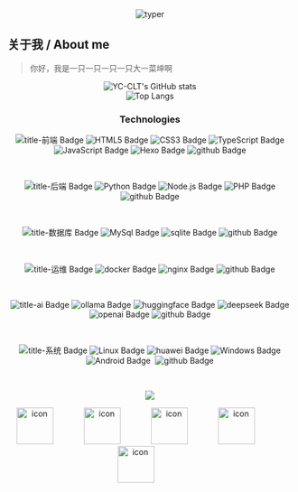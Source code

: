 
<div align=center><img src="https://readme-typing-svg.demolab.com?font=Consolas&duration=3000&pause=500&center=true&vCenter=true&width=435&lines=Hello+World!;Welcome+to+my+Github" alt="typer"> </img></div>

## 关于我 / About me

> 你好，我是一只一只一只一只大一菜坤啊

<div align=center>
  
![YC-CLT's GitHub stats](https://github-readme-stats.vercel.app/api?username=yc-clt&show_icons=true&theme=tokyonight)
<br/>
![Top Langs](https://github-readme-stats.vercel.app/api/top-langs/?username=yc-clt&layout=compact)

</div>
<div align="center">
<!--  skill badge 技能徽章 -->

### Technologies

<!--  前端 -->
![title-前端 Badge](https://img.shields.io/badge/前端-000000?llogoColor=fff&style=flat)
![HTML5 Badge](https://img.shields.io/badge/HTML5-E34F26?logo=html5&logoColor=fff&style=flat)
![CSS3 Badge](https://img.shields.io/badge/CSS3-1572B6?logo=css3&logoColor=fff&style=flat)
![TypeScript Badge](https://img.shields.io/badge/TS-3178C6?logo=typescript&logoColor=fff&style=flat)
![JavaScript Badge](https://img.shields.io/badge/JS-F7DF1E?logo=javascript&logoColor=000&style=flat)
![Hexo Badge](https://img.shields.io/badge/Hexo-3776AB?logo=hexo&logoColor=fff&style=flat)
![github Badge](https://img.shields.io/badge/学习前端中...-000000?logo=github&logoColor=fff&style=flat)
<div>&nbsp;</div>

<!--  后端 -->
![title-后端 Badge](https://img.shields.io/badge/后端-000000?llogoColor=fff&style=flat)
![Python Badge](https://img.shields.io/badge/Python-3776AB?logo=python&logoColor=fff&style=flat)
![Node.js Badge](https://img.shields.io/badge/Node.js-393?logo=nodedotjs&logoColor=fff&style=flat)
![PHP Badge](https://img.shields.io/badge/PHP-777BB4?logo=php&logoColor=fff&style=flat)
![github Badge](https://img.shields.io/badge/学习后端中...-000000?logo=github&logoColor=fff&style=flat)
<div>&nbsp;</div>

<!--  数据库 -->
![title-数据库 Badge](https://img.shields.io/badge/数据库-000000?llogoColor=fff&style=flat)
![MySql Badge](https://img.shields.io/badge/MySql-4479A1?logo=mysql&logoColor=fff&style=flat)
![sqlite Badge](https://img.shields.io/badge/Sqlite-003B57?logo=sqlite&logoColor=fff&style=flat)
![github Badge](https://img.shields.io/badge/学习数据库中...-000000?logo=github&logoColor=fff&style=flat)
<div>&nbsp;</div>

<!--  运维 -->
![title-运维 Badge](https://img.shields.io/badge/运维-000000?llogoColor=fff&style=flat)
![docker Badge](https://img.shields.io/badge/Docker-2496ED?logo=docker&logoColor=fff&style=flat)
![nginx Badge](https://img.shields.io/badge/Nginx-009639?logo=nginx&logoColor=fff&style=flat)
![github Badge](https://img.shields.io/badge/学习运维中...-000000?logo=github&logoColor=fff&style=flat)
<div>&nbsp;</div>

<!--  AI -->
![title-ai Badge](https://img.shields.io/badge/AI-000000?llogoColor=fff&style=flat)
![ollama Badge](https://img.shields.io/badge/ollama-000000?logo=ollama&logoColor=fff&style=flat)
![huggingface Badge](https://img.shields.io/badge/HugFace-FFD21E?logo=huggingface&logoColor=fff&style=flat)
![deepseek Badge](https://img.shields.io/badge/deepseek-412991?logo=deepseek&logoColor=fff&style=flat)
![openai Badge](https://img.shields.io/badge/openai-009639?logo=openai&logoColor=fff&style=flat)
![github Badge](https://img.shields.io/badge/学习AI中...-000000?logo=github&logoColor=fff&style=flat)
<div>&nbsp;</div>

![title-系统 Badge](https://img.shields.io/badge/系统-000000?llogoColor=fff&style=flat)
![Linux Badge](https://img.shields.io/badge/Linux-FCC624?logo=linux&logoColor=000&style=flat)
![huawei Badge](https://img.shields.io/badge/HarmonyOS-FF0000?logo=huawei&logoColor=fff&style=flat)
![Windows Badge](https://img.shields.io/badge/Windows-0078D6?logo=windows&logoColor=fff&style=flat)
![Android Badge](https://img.shields.io/badge/Android-009639?logo=android&logoColor=fff&style=flat)  
![github Badge](https://img.shields.io/badge/学习系统中...-000000?logo=github&logoColor=fff&style=flat)
<div>&nbsp;</div>

<!-- programming tool icon 编程工具图标 -->
<p align="center">
  <a href="https://skillicons.dev">
    <img src="https://skillicons.dev/icons?i=git,docker,vscode,linux,nginx" />
  </a>
</p>

<!-- svg -->
<img src="https://techstack-generator.vercel.app/mysql-icon.svg" alt="icon" width="65" style="width: 65px; height: 65px; margin-right: 50px; margin-bottom: 0px;" />
<img src="https://techstack-generator.vercel.app/docker-icon.svg" alt="icon" width="65" style="width: 65px; height: 65px; margin-right: 50px; margin-bottom: 0px;" />
<img src="https://techstack-generator.vercel.app/ts-icon.svg" alt="icon" width="65" style="width: 65px; height: 65px; margin-right: 50px; margin-bottom: 0px;" />
<img src="https://techstack-generator.vercel.app/js-icon.svg" alt="icon" width="65" style="width: 65px; height: 65px; margin-right: 50px; margin-bottom: 0px;" />
<img src="https://techstack-generator.vercel.app/nginx-icon.svg" alt="icon" width="65" style="width: 65px; height: 65px; margin-right: 50px; margin-bottom: 0px;" /><br>

</div>
